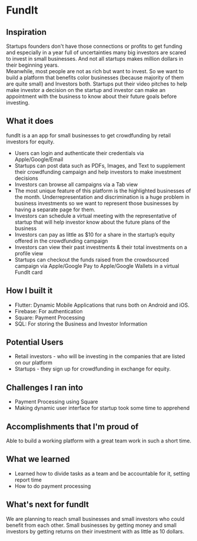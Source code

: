 # FundIt

## Inspiration
Startups founders don't have those connections or profits to get funding and especially in a year full of uncertainties many big investors are scared to invest in small businesses. And not all startups makes million dollars in their beginning years.<br>
Meanwhile, most people are not as rich but want to invest. So we want to build a platform that benefits color businesses (because majority of them are quite small) and Investors both. Startups put their video pitches to help make investor a decision on the startup and investor can make an appointment with the business to know about their future goals before investing. 

## What it does
fundIt is a an app for small businesses to get crowdfunding by retail investors for equity.
<ul>
<li>Users can login and authenticate their credentials via Apple/Google/Email</li>
<li>Startups can post data such as PDFs, Images, and Text to supplement their crowdfunding campaign and help investors to make investment decisions</li>
<li>Investors can browse all campaigns via a Tab view</li>
<li>The most unique feature of this platform is the highlighted businesses of the month. Underrepresentation and discrimination is a huge problem in business investments so we want to represent those businesses by having a separate page for them.</li>
<li>Investors can schedule a virtual meeting with the representative of startup that will help investor know about the future plans of the business</li>
<li>Investors can pay as little as $10 for a share in the startup’s equity offered in the crowdfunding campaign</li>
<li>Investors can view their past investments & their total investments on a profile view</li> 
<li>Startups can checkout the funds raised from the crowdsourced campaign via Apple/Google Pay to Apple/Google Wallets in a virtual FundIt card</li>
</ul>


## How I built it
<ul>
<li>Flutter: Dynamic Mobile Applications that runs both on Android and iOS.</li>
<li>Firebase: For authentication</li>
<li>Square: Payment Processing</li>
<li>SQL: For storing the Business and Investor Information</li>
</ul>

## Potential Users 
<ul>
<li>Retail investors - who will be investing in the companies that are listed on our platform</li>
<li>Startups - they sign up for crowdfunding in exchange for equity.</li>
</ul>


## Challenges I ran into
<ul>
<li>Payment Processing using Square</li>
<li>Making dynamic user interface for startup took some time to apprehend</li>
</ul>

## Accomplishments that I'm proud of
Able to build a working platform with a great team work in such a short time.

## What we learned
<ul>
<li>Learned how to divide tasks as a team and be accountable for it, setting report time</li>
<li>How to do payment processing</li>
</ul>

## What's next for fundIt
We are planning to reach small businesses and small investors who could benefit from each other. Small businesses by getting money and small investors by getting returns on their investment with as little as 10 dollars.
